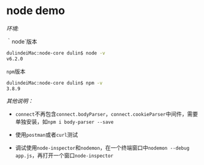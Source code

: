 # node demo

_环境:_

｀node`版本

```bash
dulindeiMac:node-core dulin$ node -v
v6.2.0
```

`npm`版本

```bash
dulindeiMac:node-core dulin$ npm -v
3.8.9
```

_其他说明：_

* `connect`不再包含`connect.bodyParser`，`connect.cookieParser`中间件，需要单独安装，如`npm i body-parser --save`

* 使用`postman`或者`curl`测试

* 调试使用`node-inspector`和`nodemon`，在一个终端窗口中`nodemon --debug app.js`，再打开一个窗口`node-inspector`

